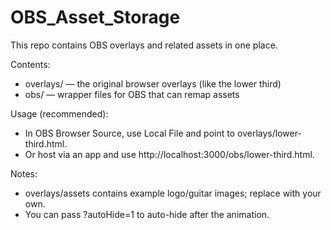 # OBS_Asset_Storage

This repo contains OBS overlays and related assets in one place.

Contents:
- overlays/ — the original browser overlays (like the lower third)
- obs/ — wrapper files for OBS that can remap assets

Usage (recommended):
- In OBS Browser Source, use Local File and point to overlays/lower-third.html.
- Or host via an app and use http://localhost:3000/obs/lower-third.html.

Notes:
- overlays/assets contains example logo/guitar images; replace with your own.
- You can pass ?autoHide=1 to auto-hide after the animation.

